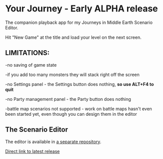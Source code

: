 # Your Journey - Early ALPHA release
The companion playback app for my Journeys in Middle Earth Scenario Editor.

Hit "New Game" at the title and load your level on the next screen.

## LIMITATIONS:
-no saving of game state

-if you add too many monsters they will stack right off the screen

-no Settings panel - the Settings button does nothing, **so use ALT+F4 to quit**

-no Party management panel - the Party button does nothing

-battle map scenarios not supported - work on battle maps hasn't even been started yet, even though you can design them in the editor

## The Scenario Editor
The editor is available in [a separate repository](https://github.com/GlowPuff/JiMEditor).

[Direct link to latest release](https://github.com/GlowPuff/JiMEditor/releases)
